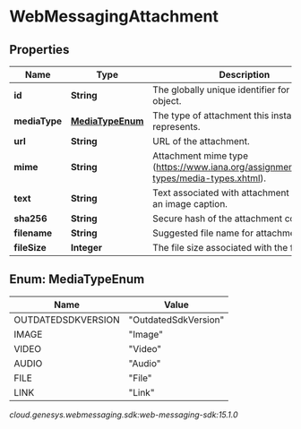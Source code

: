# WebMessagingAttachment


## Properties

| Name | Type | Description | Notes |
| ------------ | ------------- | ------------- | ------------- |
| **id** | **String** | The globally unique identifier for the object. |  [optional] |
| **mediaType** | [**MediaTypeEnum**](#Enum--MediaTypeEnum) | The type of attachment this instance represents. |  [optional] |
| **url** | **String** | URL of the attachment. |  [optional] |
| **mime** | **String** | Attachment mime type (https://www.iana.org/assignments/media-types/media-types.xhtml). |  [optional] |
| **text** | **String** | Text associated with attachment such as an image caption. |  [optional] |
| **sha256** | **String** | Secure hash of the attachment content. |  [optional] |
| **filename** | **String** | Suggested file name for attachment. |  [optional] |
| **fileSize** | **Integer** | The file size associated with the file |  [optional] |


## Enum: MediaTypeEnum

| Name | Value |
| ---- | ----- |
| OUTDATEDSDKVERSION | &quot;OutdatedSdkVersion&quot; | 
| IMAGE | &quot;Image&quot; | 
| VIDEO | &quot;Video&quot; | 
| AUDIO | &quot;Audio&quot; | 
| FILE | &quot;File&quot; | 
| LINK | &quot;Link&quot; | 




_cloud.genesys.webmessaging.sdk:web-messaging-sdk:15.1.0_
